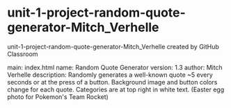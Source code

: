 # unit-1-project-random-quote-generator-Mitch_Verhelle
unit-1-project-random-quote-generator-Mitch_Verhelle created by GitHub Classroom

main: index.html
name: Random Quote Generator
version: 1.3
author: Mitch Verhelle
description: Randomly generates a well-known quote ~5 every seconds or at the press of a button. Background image and button colors change for each quote. Categories are at top right in white text. (Easter egg photo for Pokemon's Team Rocket)
